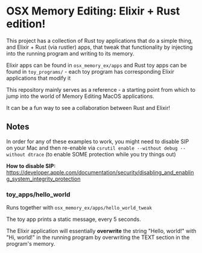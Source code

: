 # OSX Memory Editing: Elixir + Rust edition!

This project has a collection of Rust toy applications that do a simple thing, and Elixir + Rust (via rustler) apps, that tweak that functionality by injecting into the running program and writing to its memory.

Elixir apps can be found in `osx_memory_ex/apps` and Rust toy apps can be found in `toy_programs/` - each toy program has corresponding Elixir applications that modify it

This repository mainly serves as a reference - a starting point from which to jump into the world of Memory Editing MacOS applications.

It can be a fun way to see a collaboration between Rust and Elixir!

## Notes

In order for any of these examples to work, you might need to disable SIP on your Mac and then re-enable via `csrutil enable --without debug --without dtrace` (to enable SOME protection while you try things out)

**How to disable SIP:**
https://developer.apple.com/documentation/security/disabling_and_enabling_system_integrity_protection

### toy_apps/hello_world

Runs together with `osx_memory_ex/apps/hello_world_tweak` 

The toy app prints a static message, every 5 seconds.

The Elixir application will essentially **overwrite** the string "Hello, world!" with "Hi, world!" in the running program by overwriting the TEXT section in the program's memory.
